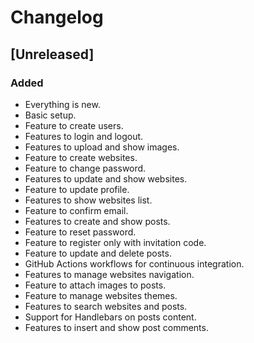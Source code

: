 # Changelog

## [Unreleased]

### Added

- Everything is new.
- Basic setup.
- Feature to create users.
- Features to login and logout.
- Features to upload and show images.
- Feature to create websites.
- Feature to change password.
- Features to update and show websites.
- Feature to update profile.
- Features to show websites list.
- Feature to confirm email.
- Features to create and show posts.
- Feature to reset password.
- Feature to register only with invitation code.
- Feature to update and delete posts.
- GitHub Actions workflows for continuous integration.
- Features to manage websites navigation.
- Feature to attach images to posts.
- Feature to manage websites themes.
- Features to search websites and posts.
- Support for Handlebars on posts content.
- Features to insert and show post comments.
